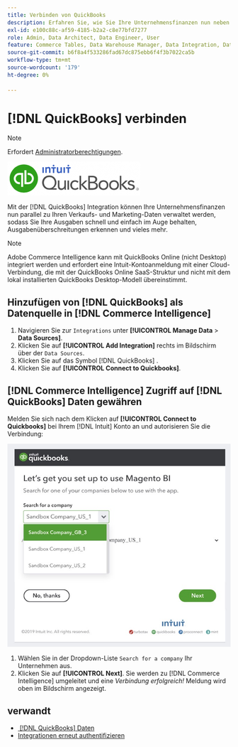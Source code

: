 ```yaml
---
title: Verbinden von QuickBooks
description: Erfahren Sie, wie Sie Ihre Unternehmensfinanzen nun neben Ihren Verkaufs- und Marketing-Daten verwalten können, sodass Sie Ihre Ausgaben schnell und einfach im Auge behalten, Ausgabenüberschreitungen erkennen und vieles mehr.
exl-id: e100c88c-af59-4185-b2a2-c8e77bfd7277
role: Admin, Data Architect, Data Engineer, User
feature: Commerce Tables, Data Warehouse Manager, Data Integration, Data Import/Export
source-git-commit: b6f8a4f533286fad67dc875ebb6f4f3b7022ca5b
workflow-type: tm+mt
source-wordcount: '179'
ht-degree: 0%

---
```


# [!DNL QuickBooks] verbinden

>[!NOTE]
>
>Erfordert [Administratorberechtigungen](../../../administrator/user-management/user-management.md).

![QuickBooks-Logo](../../../assets/Quickbooks.png)

Mit der [!DNL QuickBooks] Integration können Ihre Unternehmensfinanzen nun parallel zu Ihren Verkaufs- und Marketing-Daten verwaltet werden, sodass Sie Ihre Ausgaben schnell und einfach im Auge behalten, Ausgabenüberschreitungen erkennen und vieles mehr.

>[!NOTE]
>
>Adobe Commerce Intelligence kann mit QuickBooks Online (nicht Desktop) integriert werden und erfordert eine Intuit-Kontoanmeldung mit einer Cloud-Verbindung, die mit der QuickBooks Online SaaS-Struktur und nicht mit dem lokal installierten QuickBooks Desktop-Modell übereinstimmt.

## Hinzufügen von [!DNL QuickBooks] als Datenquelle in [!DNL Commerce Intelligence]

1. Navigieren Sie zur `Integrations` unter **[!UICONTROL Manage Data** > **Data Sources]**.
1. Klicken Sie auf **[!UICONTROL Add Integration]** rechts im Bildschirm über der `Data Sources`.
1. Klicken Sie auf das Symbol [!DNL QuickBooks] .
1. Klicken Sie auf **[!UICONTROL Connect to Quickbooks]**.

## [!DNL Commerce Intelligence] Zugriff auf [!DNL QuickBooks] Daten gewähren

Melden Sie sich nach dem Klicken auf **[!UICONTROL Connect to Quickbooks]** bei Ihrem [!DNL Intuit] Konto an und autorisieren Sie die Verbindung:

![Seite zur App Store-Integration von QuickBooks](../../../assets/QuickBooks_App_Store_1.jpg)

1. Wählen Sie in der Dropdown-Liste `Search for a company` Ihr Unternehmen aus.
1. Klicken Sie auf **[!UICONTROL Next]**. Sie werden zu [!DNL Commerce Intelligence] umgeleitet und eine *Verbindung erfolgreich!* Meldung wird oben im Bildschirm angezeigt.

## verwandt

* [&#x200B; [!DNL QuickBooks]  Daten](../integrations/quickbooks-data.md)
* [Integrationen erneut authentifizieren](https://experienceleague.adobe.com/docs/commerce-knowledge-base/kb/how-to/mbi-reauthenticating-integrations.html)
